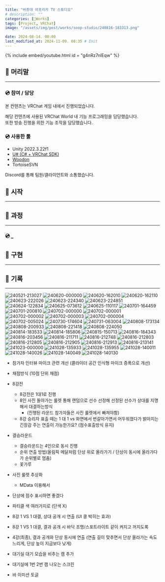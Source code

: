```yaml
---
title: "버종대 아프리카 TV 스튜디오"
# description: ""
categories: [🍇Works]
tags: [Project, VRChat]
image: "/assets/img/post/works/soop-studio/240816-183313.png"

date: 2024-08-14. 00:00
last_modified_at: 2024-11-09. 08:35 # Init
---
```


{% include embed/youtube.html id = "g4nRz7nlEqw" %}

## 📀 머리말

---

### 💿 참여 / 담당

본 컨텐츠는 VRChat 게임 내에서 진행되었습니다.  

해당 컨텐츠에 사용된 VRChat World 내 기능 프로그래밍을 담당했습니다.  
또한 방송 진행을 위한 기능 조작을 담당했습니다.  

### 💿 사용한 툴

- Unity 2022.3.22f1
- [U# (C# + VRChat SDK)](https://udonsharp.docs.vrchat.com/)
- [Woodon](https://github.com/wrchat/Woodon)
- TortoiseSVN

Discord를 통해 팀원/클라이언트와 소통했습니다.  

## 📀 시작

---

## 📀 과정

---

### 💿 _

## 📀 구현

---

## 📀 기록

---
![240521-213027](/assets/img/post/works/soop-studio/240521-213027.png)
![240620-000000](/assets/img/post/works/soop-studio/240620-000000.png)
![240620-162010](/assets/img/post/works/soop-studio/240620-162010.png)
![240620-162110](/assets/img/post/works/soop-studio/240620-162110.png)
![240623-222026](/assets/img/post/works/soop-studio/240623-222026.png)
![240623-224340](/assets/img/post/works/soop-studio/240623-224340.png)
![240623-224851](/assets/img/post/works/soop-studio/240623-224851.png)
![240624-122834](/assets/img/post/works/soop-studio/240624-122834.png)
![240625-073612](/assets/img/post/works/soop-studio/240625-073612.png)
![240625-110117](/assets/img/post/works/soop-studio/240625-110117.png)
![240701-164459](/assets/img/post/works/soop-studio/240701-164459.png)
![240701-200810](/assets/img/post/works/soop-studio/240701-200810.png)
![240702-000000](/assets/img/post/works/soop-studio/240702-000000.png)
![240702-000001](/assets/img/post/works/soop-studio/240702-000001.png)
![240702-000002](/assets/img/post/works/soop-studio/240702-000002.png)
![240702-000003](/assets/img/post/works/soop-studio/240702-000003.png)
![240702-000004](/assets/img/post/works/soop-studio/240702-000004.png)
![240702-005024](/assets/img/post/works/soop-studio/240702-005024.png)
![240730-174604](/assets/img/post/works/soop-studio/240730-174604.png)
![240731-063004](/assets/img/post/works/soop-studio/240731-063004.png)
![240808-173134](/assets/img/post/works/soop-studio/240808-173134.png)
![240808-200933](/assets/img/post/works/soop-studio/240808-200933.png)
![240808-221418](/assets/img/post/works/soop-studio/240808-221418.png)
![240808-224050](/assets/img/post/works/soop-studio/240808-224050.png)
![240814-183533](/assets/img/post/works/soop-studio/240814-183533.png)
![240814-185806](/assets/img/post/works/soop-studio/240814-185806.png)
![240815-150713](/assets/img/post/works/soop-studio/240815-150713.png)
![240816-184343](/assets/img/post/works/soop-studio/240816-184343.png)
![240816-203456](/assets/img/post/works/soop-studio/240816-203456.png)
![240816-211711](/assets/img/post/works/soop-studio/240816-211711.png)
![240816-212748](/assets/img/post/works/soop-studio/240816-212748.png)
![240816-212803](/assets/img/post/works/soop-studio/240816-212803.png)
![240816-212805](/assets/img/post/works/soop-studio/240816-212805.png)
![240816-212905](/assets/img/post/works/soop-studio/240816-212905.png)
![240816-212913](/assets/img/post/works/soop-studio/240816-212913.png)
![240816-213141](/assets/img/post/works/soop-studio/240816-213141.png)
![241023-000000](/assets/img/post/works/soop-studio/241023-000000.png)
![241028-135933](/assets/img/post/works/soop-studio/241028-135933.png)
![241028-135955](/assets/img/post/works/soop-studio/241028-135955.png)
![241028-140011](/assets/img/post/works/soop-studio/241028-140011.png)
![241028-140026](/assets/img/post/works/soop-studio/241028-140026.png)
![241028-140049](/assets/img/post/works/soop-studio/241028-140049.png)
![241028-140130](/assets/img/post/works/soop-studio/241028-140130.png)

- 참가자 인터뷰 마이크 관련 개선 (콜라이더 공간 인식형 마이크 증폭으로 개선)
- 채점방식 (10점 단위 채점)
- 8강전
  - 8강전은 1대1로 진행
  - 8인 사진 돌아가는 룰렛 통해 랜덤으로 선수 선정해 선정된 선수가 상대를 지명해서 대결하는방식
    - (진행된 라운드 참가자들은 사진 룰렛에서 빠져야함)
  - 8강 승리자 표출 때는 1 대 1 vs 화면에서 번갈아가면서 어두워졌다가 밝아지는 긴장감 주는 연출이 가능한가요? (점수표출방식 유지)
- 결승라운드
  - 결승라운드는 4인으로 동시 진행
  - 순위 연출 방법(올림픽 메달처럼 단상 위로 올라가기 / 단상이 동시에 올라가다가 순위별로 멈춤)
  - 꽃가루

- 사진 룰렛 추상화
  - MData 이용해서
- 단상에 점수 표시하면 좋겠다

- 파티클 색 여러가지로 (단색 X)
- 8강 1 VS 1 대결, 상대 공개 시 연출 (UI 쿵 박히는 효과)
- 8강 1 VS 1 대결, 결과 공개 시 바닥 조명/스포트라이트 같이 켜지고 꺼지도록
- 4강(최종), 결과 공개와 단상 동시에 연출 (연출 길이 맞추면서 단상 올라가는 속도 느리게, 단상 높이 지금보다 낮게)
- 대기실 대기 모습을 비추는 캠 추가
- 대기실에 1번 2번 캠 나오는 스크린

- 바 이미션 토글
